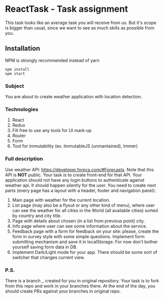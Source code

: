 # ReactTask - Task assignment

This task looks like an average task you will receive from us. But it's scope is bigger than usual, since we want to see as much skills as possible from you.

## Installation

NPM is strongly recommended instead of yarn

```
npm install
npm start
```

### Subject

You are about to create weather application with location detection.

### Technologies

1. React
2. Redux
3. Fill free to use any tools for UI mark-up
4. Router
5. Form
6. Tool for immutability (ex. ImmutableJS (unmantained), Immer)

### Full description

Use weather API: https://developer.foreca.com/#Forecasts. Note that this API is **NOT** public. Your task is to create
front-end for that API. Your application should not have any login buttons to authenticate against weather api. It
should happen silently for the user. You need to create next parts (every page has a layout with a header, footer and
navigation panel):

1. Main page with weather for the current location.
2. List page (may also be a flyout or any other kind of menu), where user can see the weather for all cities in the World
   (all available cities) sorted by country and city title.
3. Page with details about chosen (in a list from previous point) city.
4. Info page where user can see some information about the service.
5. Feedback page with a form for feedback on your site: please, create the form in survey style with some simple questions.
   Implement form submitting mechanism and save it in localStorage. For now don't bother yourself saving form data in DB.
6. Implement Dark/Light mode for your app. There should be some sort of switcher that changes current view.

### P.S.

There is a branch <name>\_<surname> created for you in original repository. Your task is to fork from this repo and work
in your branches there. At the end of the day, you should create PRs against your branches in original repo.
